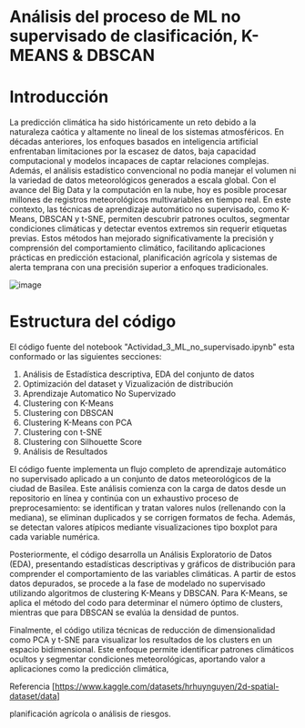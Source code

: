 # Análisis del proceso de ML no supervisado de clasificación, K-MEANS & DBSCAN

# Introducción 
La predicción climática ha sido históricamente un reto debido a la naturaleza caótica y altamente no lineal de los sistemas atmosféricos. En décadas anteriores, los enfoques basados en inteligencia artificial enfrentaban limitaciones por la escasez de datos, baja capacidad computacional y modelos incapaces de captar relaciones complejas. Además, el análisis estadístico convencional no podía manejar el volumen ni la variedad de datos meteorológicos generados a escala global. Con el avance del Big Data y la computación en la nube, hoy es posible procesar millones de registros meteorológicos multivariables en tiempo real. En este contexto, las técnicas de aprendizaje automático no supervisado, como K-Means, DBSCAN y t-SNE, permiten descubrir patrones ocultos, segmentar condiciones climáticas y detectar eventos extremos sin requerir etiquetas previas. Estos métodos han mejorado significativamente la precisión y comprensión del comportamiento climático, facilitando aplicaciones prácticas en predicción estacional, planificación agrícola y sistemas de alerta temprana con una precisión superior a enfoques tradicionales.

![image](https://github.com/user-attachments/assets/ed2d0c35-1c9d-44e0-9eb8-780d22f08303)

# Estructura del código 
El código fuente del notebook "Actividad_3_ML_no_supervisado.ipynb" esta conformado or las siguientes secciones: 

1. Análisis de Estadística descriptiva, EDA del conjunto de datos
2. Optimización del dataset y Vizualización de distribución
3. Aprendizaje Automatico No Supervizado
4. Clustering con K-Means
5. Clustering con DBSCAN
6. Clustering K-Means con PCA
7. Clustering con t-SNE
8. Clustering con Silhouette Score
9. Análisis de Resultados

El código fuente implementa un flujo completo de aprendizaje automático no supervisado aplicado a un conjunto de datos meteorológicos de la ciudad de Basilea. Este análisis comienza con la carga de datos desde un repositorio en línea y continúa con un exhaustivo proceso de preprocesamiento: se identifican y tratan valores nulos (rellenando con la mediana), se eliminan duplicados y se corrigen formatos de fecha. Además, se detectan valores atípicos mediante visualizaciones tipo boxplot para cada variable numérica.

Posteriormente, el código desarrolla un Análisis Exploratorio de Datos (EDA), presentando estadísticas descriptivas y gráficos de distribución para comprender el comportamiento de las variables climáticas. A partir de estos datos depurados, se procede a la fase de modelado no supervisado utilizando algoritmos de clustering K-Means y DBSCAN. Para K-Means, se aplica el método del codo para determinar el número óptimo de clusters, mientras que para DBSCAN se evalúa la densidad de puntos.

Finalmente, el código utiliza técnicas de reducción de dimensionalidad como PCA y t-SNE para visualizar los resultados de los clusters en un espacio bidimensional. Este enfoque permite identificar patrones climáticos ocultos y segmentar condiciones meteorológicas, aportando valor a aplicaciones como la predicción climática, 

Referencia [https://www.kaggle.com/datasets/hrhuynguyen/2d-spatial-dataset/data]


planificación agrícola o análisis de riesgos. 
